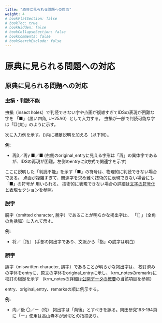 ```yaml
---
title: "原典に見られる問題への対応"
weight: 4
# bookFlatSection: false
# bookToc: true
# bookHidden: false
# bookCollapseSection: false
# bookComments: false
# bookSearchExclude: false
---
```


# 原典に見られる問題への対応


## 原典に見られる問題への対応
### 虫損・判読不能

虫損（insect holes）で判読できない字や点画が複雑すぎてIDSの表現が困難な字を
「■」（黒い四角, U+25A0）として入力する。
虫損が一部で判読可能な字は「□(某)」のように示す。

次に入力例を示す。()内に補足説明を加える（以下同）。

**例:**  
-    再β／再γ	■／■ (右側のoriginal_entryに見える字形は「再」の異体字であるが、IDSの再現が困難。左側のentryにβ方式で関連字を示す)

ここに説明した「判読不能」を示す「■」の符号は、物理的に判読できない場合である。
点画が複雑すぎて、関連字を求め難く技術的に表現できない場合にも「■」の符号が
用いられる。
技術的に表現できない場合の詳細は[文字の符号化と表現](/docs/notes/krm-main/item-input/#文字の符号化と表現)セクションを参照。


### 脱字

脱字（omitted character, 脫字）であることが明らかな掲出字は、
「［］」（全角の角括弧）に入れて示す。

**例:**  
- 将／［指］ (手部の掲出字であり、文脈から「指」の脱字は明白)


### 誤字

誤字（miswritten character, 誤字）であることが明らかな掲出字は、
校訂済みの字体をentryに、原文の字体をoriginal_entryに示し、
krm_notesのremarksに校訂の根拠を示す
（krm_notesの詳細は[公開データの概要](/docs/notes/krm-main/contens/2-notes/)の当該項目を参照）

entry、original_entry、remarksの順に例示する。

**例:**  
-    向／後  〇／ー（彴）    掲出字は「向後」とすべきを誤る。岡田研究193-194頁に「ー」使用は高山寺本が適切との指摘あり。


